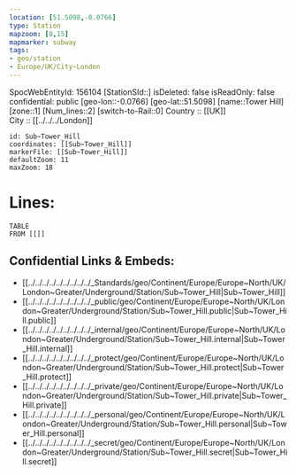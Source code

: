 ```yaml
---
location: [51.5098,-0.0766] 
type: Station 
mapzoom: [8,15] 
mapmarker: subway 
tags:
- geo/station
- Europe/UK/City~London
---
```

SpocWebEntityId: 156104
[StationSId::] 
isDeleted: false
isReadOnly: false
confidential: public
[geo-lon::-0.0766] 
[geo-lat::51.5098] 
[name::Tower Hill] 
[zone::1] 
[Num_lines::2] 
[switch-to-Rail::0] 
Country :: [[UK]]  
City :: [[../../../London]]  


```leaflet
id: Sub~Tower_Hill
coordinates: [[Sub~Tower_Hill]] 
markerFile: [[Sub~Tower_Hill]] 
defaultZoom: 11 
maxZoom: 18
```


# Lines: 
```dataview
TABLE 
FROM [[]] 
```

## Confidential Links & Embeds: 
- [[../../../../../../../../../_Standards/geo/Continent/Europe/Europe~North/UK/London~Greater/Underground/Station/Sub~Tower_Hill|Sub~Tower_Hill]] 
- [[../../../../../../../../../_public/geo/Continent/Europe/Europe~North/UK/London~Greater/Underground/Station/Sub~Tower_Hill.public|Sub~Tower_Hill.public]] 
- [[../../../../../../../../../_internal/geo/Continent/Europe/Europe~North/UK/London~Greater/Underground/Station/Sub~Tower_Hill.internal|Sub~Tower_Hill.internal]] 
- [[../../../../../../../../../_protect/geo/Continent/Europe/Europe~North/UK/London~Greater/Underground/Station/Sub~Tower_Hill.protect|Sub~Tower_Hill.protect]] 
- [[../../../../../../../../../_private/geo/Continent/Europe/Europe~North/UK/London~Greater/Underground/Station/Sub~Tower_Hill.private|Sub~Tower_Hill.private]] 
- [[../../../../../../../../../_personal/geo/Continent/Europe/Europe~North/UK/London~Greater/Underground/Station/Sub~Tower_Hill.personal|Sub~Tower_Hill.personal]] 
- [[../../../../../../../../../_secret/geo/Continent/Europe/Europe~North/UK/London~Greater/Underground/Station/Sub~Tower_Hill.secret|Sub~Tower_Hill.secret]] 
